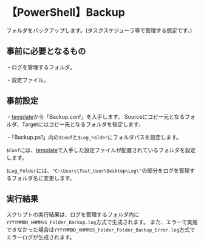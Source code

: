 # 【PowerShell】Backup
フォルダをバックアップします。(タスクスケジューラ等で管理する想定です。)

## 事前に必要となるもの
・ログを管理するフォルダ。

・設定ファイル。

## 事前設定
・[template](https://github.com/hitorigotsu/Backup/tree/master/template)から「Backup.conf」を入手します。
Sourceにコピー元となるフォルダ、Targetにはコピー先となるフォルダを指定します、

・「Backup.ps1」内の`$Conf`と`$Log_Folder`にフォルダパスを設定します。

`$Conf`には、[template](https://github.com/hitorigotsu/Backup/tree/master/template)で入手した設定ファイルが配置されているフォルダを設定します。

`$Log_Folder`には、`"C:\Users\Test_User\Desktop\Log\"`の部分をログを管理するフォルダ名に変更します。

## 実行結果
スクリプトの実行結果は、ログを管理するフォルダ内に`YYYYMMDD_HHMMSS_Folder_Backup.log`方式で生成されます。
また、エラーで実施できなかった場合は`YYYYMMDD_HHMMSS_Folder_Folder_Backup_Error.log`方式でエラーログが生成されます。

